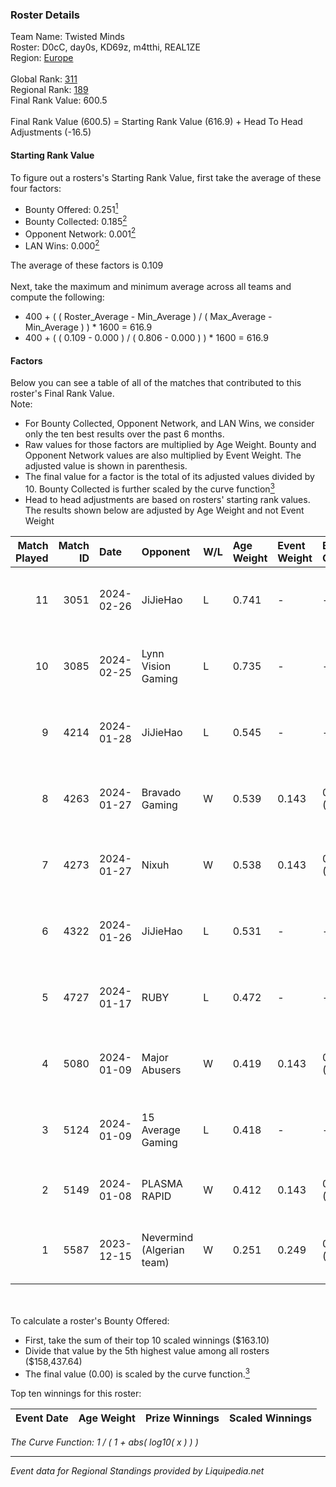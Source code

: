 ### Roster Details<br />
Team Name: Twisted Minds<br />
Roster: D0cC, day0s, KD69z, m4tthi, REAL1ZE<br />
Region: [Europe]( ../standings_europe.md)<br />
<br />
Global Rank: [311](../standings_global.md)<br />
Regional Rank: [189]( ../standings_europe.md)<br />
Final Rank Value:  600.5<br />
<br />
Final Rank Value (600.5) = Starting Rank Value (616.9) + Head To Head Adjustments (-16.5)<br />

#### Starting Rank Value<br />
To figure out a rosters's Starting Rank Value, first take the average of these four factors:<br />
- Bounty Offered: 0.251[<sup>1</sup>](#table2)
- Bounty Collected: 0.185[<sup>2</sup>](#table1)
- Opponent Network: 0.001[<sup>2</sup>](#table1)
- LAN Wins: 0.000[<sup>2</sup>](#table1)

The average of these factors is 0.109<br />
<br />
Next, take the maximum and minimum average across all teams and compute the following:<br />
- 400 + ( ( Roster_Average - Min_Average ) / ( Max_Average - Min_Average ) ) * 1600 = 616.9
- 400 + ( ( 0.109 - 0.000 ) / ( 0.806 - 0.000 ) ) * 1600 = 616.9


#### Factors<br />
Below you can see a table of all of the matches that contributed to this roster's Final Rank Value.<br />
Note:<br />

- For Bounty Collected, Opponent Network, and LAN Wins, we consider only the ten best results over the past 6 months.
- Raw values for those factors are multiplied by Age Weight. Bounty and Opponent Network values are also multiplied by Event Weight. The adjusted value is shown in parenthesis.
- The final value for a factor is the total of its adjusted values divided by 10. Bounty Collected is further scaled by the curve function[<sup>3</sup>](#curveFunction)
- Head to head adjustments are based on rosters' starting rank values. The results shown below are adjusted by Age Weight and not Event Weight
<span id="table1"></span><br />


| Match Played | Match ID | Date       | Opponent                  | W/L | Age Weight | Event Weight | Bounty Collected | Opponent Network | LAN Wins      | H2H Adj. | Roster                                        |
| -: | -: | :- | :- | :- | :- | :- | :- | :- | :- | -: | :- |
|           11 |     3051 | 2024-02-26 | JiJieHao                  | L   | 0.741      | -            | -                | -                | -             |   -12.45 | D0cC, day0s, KD69z, m4tthi, REAL1ZE           |
|           10 |     3085 | 2024-02-25 | Lynn Vision Gaming        | L   | 0.735      | -            | -                | -                | -             |    -0.68 | D0cC, day0s, KD69z, m4tthi, REAL1ZE           |
|            9 |     4214 | 2024-01-28 | JiJieHao                  | L   | 0.545      | -            | -                | -                | -             |    -9.96 | D0cC, day0s, KD69z, m4tthi, SpAwNnS           |
|            8 |     4263 | 2024-01-27 | Bravado Gaming            | W   | 0.539      | 0.143        | 0.000 (0.000)    | 0.048 (0.004)    | false (0.000) |     8.37 | D0cC, day0s, KD69z, m4tthi, SpAwNnS           |
|            7 |     4273 | 2024-01-27 | Nixuh                     | W   | 0.538      | 0.143        | 0.004 (0.000)    | 0.115 (0.009)    | false (0.000) |     9.49 | D0cC, day0s, KD69z, m4tthi, SpAwNnS           |
|            6 |     4322 | 2024-01-26 | JiJieHao                  | L   | 0.531      | -            | -                | -                | -             |    -9.78 | D0cC, day0s, KD69z, m4tthi, SpAwNnS           |
|            5 |     4727 | 2024-01-17 | RUBY                      | L   | 0.472      | -            | -                | -                | -             |    -3.00 | D0cC, day0s, KD69z, m4tthi, SpAwNnS           |
|            4 |     5080 | 2024-01-09 | Major Abusers             | W   | 0.419      | 0.143        | 0.000 (0.000)    | 0.014 (0.001)    | false (0.000) |     4.29 | N0R1, REAL1ZE, Revol, Senpai, x1ron           |
|            3 |     5124 | 2024-01-09 | 15 Average Gaming         | L   | 0.418      | -            | -                | -                | -             |    -8.59 | Joker, Lambdacore, Maxwell, Qweall, Ruskovvvv |
|            2 |     5149 | 2024-01-08 | PLASMA RAPID              | W   | 0.412      | 0.143        | 0.000 (0.000)    | 0.000 (0.000)    | false (0.000) |     2.92 | B1zaaD, Djme1ster, ShizzleS, SoLiD, Zinou     |
|            1 |     5587 | 2023-12-15 | Nevermind (Algerian team) | W   | 0.251      | 0.249        | 0.001 (0.000)    | 0.000 (0.000)    | false (0.000) |     2.90 | D0cC, day0s, Fessor, KD69z, SpAwNnS           |

<br />
<span id="table2"></span><br />
To calculate a roster's Bounty Offered:<br />

- First, take the sum of their top 10 scaled winnings ($163.10)
- Divide that value by the 5th highest value among all rosters ($158,437.64)
- The final value (0.00) is scaled by the curve function.[<sup>3</sup>](#curveFunction)

Top ten winnings for this roster:<br />

| Event Date | Age Weight | Prize Winnings | Scaled Winnings |
| :- | -: | :- | :- |


<span id="curveFunction"></span>_The Curve Function: 1 / ( 1 + abs( log10( x ) ) )_<br />

---
_Event data for Regional Standings provided by Liquipedia.net_<br />
